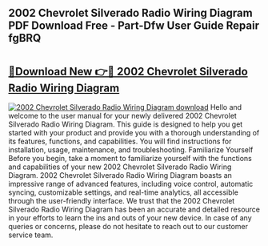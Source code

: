 ## 2002 Chevrolet Silverado Radio Wiring Diagram PDF Download Free - Part-Dfw User Guide Repair fgBRQ

# <h2><a href="http://dfoj8tf.blite.top/?on=2002+Chevrolet+Silverado+Radio+Wiring+Diagram">🔗Download New 👉🔴 2002 Chevrolet Silverado Radio Wiring Diagram</a></h2>

[![2002 Chevrolet Silverado Radio Wiring Diagram download](https://i.imgur.com/lujVjoI.png)](http://dfoj8tf.blite.top/?on=2002+Chevrolet+Silverado+Radio+Wiring+Diagram)
Hello and welcome to the user manual for your newly delivered 2002 Chevrolet Silverado Radio Wiring Diagram. This guide is designed to help you get started with your product and provide you with a thorough understanding of its features, functions, and capabilities. You will find instructions for installation, usage, maintenance, and troubleshooting. Familiarize Yourself Before you begin, take a moment to familiarize yourself with the functions and capabilities of your new 2002 Chevrolet Silverado Radio Wiring Diagram. 2002 Chevrolet Silverado Radio Wiring Diagram boasts an impressive range of advanced features, including voice control, automatic syncing, customizable settings, and real-time analytics, all accessible through the user-friendly interface. We trust that the 2002 Chevrolet Silverado Radio Wiring Diagram has been an accurate and detailed resource in your efforts to learn the ins and outs of your new device. In case of any queries or concerns, please do not hesitate to reach out to our customer service team.
